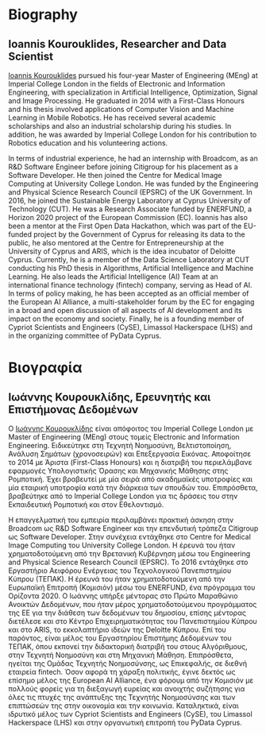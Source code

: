 # Biography
## Ioannis Kourouklides, Researcher and Data Scientist

[Ioannis Kourouklides](https://www.kourouklides.com/) pursued his four-year Master of Engineering (MEng) at Imperial College London in the fields of Electronic and Information Engineering, with specialization in Αrtificial Intelligence, Optimization, Signal and Image Processing. He graduated in 2014 with a First-Class Honours and his thesis involved applications of Computer Vision and Machine Learning in Mobile Robotics. He has received several academic scholarships and also an industrial scholarship during his studies. In addition, he was awarded by Imperial College London for his contribution to Robotics education and his volunteering actions.

In terms of industrial experience, he had an internship with Broadcom, as an R&D Software Engineer before joining Citigroup for his placement as a Software Developer. He then joined the Centre for Medical Image Computing at University College London. He was funded by the Engineering and Physical Science Research Council (EPSRC) of the UK Government. In 2016, he joined the Sustainable Energy Laboratory at Cyprus University of Technology (CUT). He was a Research Associate funded by ENERFUND, a Horizon 2020 project of the European Commission (EC). Ioannis has also been a mentor at the First Open Data Hackathon, which was part of the EU-funded project by the Government of Cyprus for releasing its data to the public, he also mentored at the Centre for Entrepreneurship at the University of Cyprus and ARIS, which is the idea incubator of Deloitte Cyprus. Currently, he is a member of the Data Science Laboratory at CUΤ conducting his PhD thesis in Algorithms, Artificial Intelligence and Machine Learning. He also leads the Artificial Intelligence (AI) Team at an international finance technology (fintech) company, serving as Head of AI. In terms of policy making, he has been accepted as an official member of the European AI Alliance, a multi-stakeholder forum by the EC for engaging in a broad and open discussion of all aspects of AI development and its impact on the economy and society. Finally, he is a founding member of Cypriot Scientists and Engineers (CySE), Limassol Hackerspace (LHS) and in the organizing committee of PyData Cyprus.

# Βιογραφία
## Ιωάννης Κουρουκλίδης, Ερευνητής και Επιστήμονας Δεδομένων

 Ο [Ιωάννης Κουρουκλίδης](https://www.kourouklides.com/) είναι απόφοιτος του Imperial College London με Master of Engineering (MEng) στους τομείς Electronic and Information Engineering. Ειδικεύτηκε στη Τεχνητή Νοημοσύνη, Βελτιστοποίηση, Ανάλυση Σημάτων (χρονοσειρών) και Επεξεργασία Εικόνας. Αποφοίτησε το 2014 με Άριστα (First-Class Honours) και η διατριβή του περιελάμβανε εφαρμογές Υπολογιστικής Όρασης και Μηχανικής Μάθησης στης Ρομποτική. Έχει βραβευτεί με μία σειρά από ακαδημαϊκές υποτροφίες και μία εταιρική υποτροφία κατά την διάρκεια των σπουδών του. Επιπρόσθετα, βραβεύτηκε από το Imperial College London για τις δράσεις του στην Εκπαιδευτική Ρομποτική και στον Εθελοντισμό.
 
Η επαγγελματική του εμπειρία περιλαμβάνει πρακτική άσκηση στην Broadcom ως R&D Software Engineer και την επενδυτική τράπεζα Citigroup ως Software Developer. Στην συνέχεια εντάχθηκε στο Centre for Medical Image Computing του University College London. Η έρευνά του ήταν χρηματοδοτούμενη από την Βρετανική Κυβέρνηση μέσω του Engineering and Physical Science Research Council (EPSRC). Το 2016 εντάχθηκε στο Εργαστήριο Αειφόρου Ενέργειας του Τεχνολογικού Πανεπιστημίου Κύπρου (ΤΕΠΑΚ). Η έρευνά του ήταν χρηματοδοτούμενη από την Ευρωπαϊκή Επιτροπή (Κομισιόν) μέσω του ENERFUND, ένα πρόγραμμα του Ορίζοντα 2020. Ο Ιωάννης υπήρξε μέντορας στο Πρώτο Μαραθώνιο Ανοικτών Δεδομένων, που ήταν μέρος χρηματοδοτούμενου προγράμματος της ΕΕ για την διάθεση των δεδομένων του δημοσίου, επίσης μέντορας διετέλεσε και στο Κέντρο Επιχειρηματικότητας του Πανεπιστημίου Κύπρου και στο ARIS, το εκκολαπτήριο ιδεών της Deloitte Κύπρου. Επί του παρόντος, είναι μέλος του Εργαστηρίου Επιστήμης Δεδομένων του ΤΕΠΑΚ, όπου εκπονεί την διδακτορική διατριβή του στους Αλγόριθμους, στην Τεχνητή Νοημοσύνη και στη Μηχανική Μάθηση. Επιπρόσθετα, ηγείται της Ομάδας Τεχνητής Νοημοσύνσης, ως Επικεφαλής, σε διεθνή εταιρεία fintech. Όσον αφορά τη χάραξη πολιτικής, έγινε δεκτός ως επίσημο μέλος της European AI Alliance, ένα φόρουμ από την Κομισιόν με πολλούς φορείς για τη διεξαγωγή ευρείας και ανοιχτής συζήτησης για όλες τις πτυχές της ανάπτυξης της Τεχνητής Νοημοσύνσης και των επιπτώσεών της στην οικονομία και την κοινωνία. Καταληκτικά, είναι ιδρυτικό μέλος των Cypriot Scientists and  Engineers (CySE), του Limassol Hackerspace (LHS) και στην οργανωτική επιτροπή του PyData Cyprus.
 
